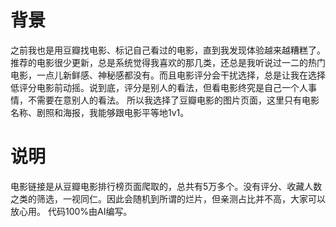 # 背景
之前我也是用豆瓣找电影、标记自己看过的电影，直到我发现体验越来越糟糕了。推荐的电影很少更新，总是系统觉得我喜欢的那几类，还总是我听说过一二的热门电影，一点儿新鲜感、神秘感都没有。而且电影评分会干扰选择，总是让我在选择低评分电影前动摇。说到底，评分是别人的看法，但看电影终究是自己一个人事情，不需要在意别人的看法。
所以我选择了豆瓣电影的图片页面，这里只有电影名称、剧照和海报，我能够跟电影平等地1v1。
# 说明
电影链接是从豆瓣电影排行榜页面爬取的，总共有5万多个。没有评分、收藏人数之类的筛选，一视同仁。因此会随机到所谓的烂片，但亲测占比并不高，大家可以放心用。
代码100%由AI编写。
